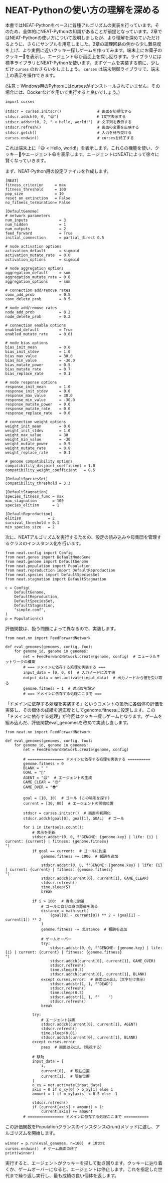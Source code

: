 # NEAT-Pythonの使い方の理解を深める

本書ではNEAT-Pythonをベースに各種アルゴリズムの実装を行っています。そのため、全体的にNEAT-Pythonの知識があることが前提となっています。2章ではNEAT-Pythonの使い方について説明しましたが、より理解を深めていただけるように、さらにサンプルを用意しました。2章の論理回路の例から少し難易度を上げ、より実例に近いクッキー探しゲームを作ってみます。端末上にお菓子のクッキー🍪を表示し、エージェント😃が画面上を探し回ります。ライブラリには標準ライブラリとNEAT-Pythonを使います。まずゲームを実装する前に、少しだけ `curses` のおさらいをしましょう。 `curses` は端末制御ライブラリで、端末上の表示を操作できます。

(注意 :: Windows用のPyhtonにはcursesがインストールされていません。その場合には、Dockerなどを用いて実行すると良いでしょう。)


    import curses

    stdscr = curses.initscr()                # 画面を初期化する
    stdscr.addch(0, 0, "😃")                 # 1文字表示する
    stdscr.addstr(0, 2, " < Hello, world!")  # 文字列を表示する
    stdscr.refresh()                         # 画面の変更を反映する
    stdscr.getch()                           # 入力を待ち受ける
    curses.endwin()                          # cursesを終了する

これは端末上に「😃 < Hello, world!」を表示します。これらの機能を使い、クッキー🍪やエージェント😃を表示します。エージェントはNEATによって徐々に賢くなっていきます。

まず、NEAT-Python用の設定ファイルを作成します。

    [NEAT]
    fitness_criterion     = max
    fitness_threshold     = 100
    pop_size              = 10
    reset_on_extinction   = False
    no_fitness_termination= False

    [DefaultGenome]
    # network parameters
    num_inputs              = 3
    num_hidden              = 1
    num_outputs             = 2
    feed_forward            = True
    initial_connection      = partial_direct 0.5

    # node activation options
    activation_default      = sigmoid
    activation_mutate_rate  = 0.0
    activation_options      = sigmoid

    # node aggregation options
    aggregation_default     = sum
    aggregation_mutate_rate = 0.0
    aggregation_options     = sum

    # connection add/remove rates
    conn_add_prob           = 0.5
    conn_delete_prob        = 0.5

    # node add/remove rates
    node_add_prob           = 0.2
    node_delete_prob        = 0.2

    # connection enable options
    enabled_default         = True
    enabled_mutate_rate     = 0.01

    # node bias options
    bias_init_mean          = 0.0
    bias_init_stdev         = 1.0
    bias_max_value          = 30.0
    bias_min_value          = -30.0
    bias_mutate_power       = 0.5
    bias_mutate_rate        = 0.7
    bias_replace_rate       = 0.1

    # node response options
    response_init_mean      = 1.0
    response_init_stdev     = 0.0
    response_max_value      = 30.0
    response_min_value      = -30.0
    response_mutate_power   = 0.0
    response_mutate_rate    = 0.0
    response_replace_rate   = 0.0

    # connection weight options
    weight_init_mean        = 0.0
    weight_init_stdev       = 1.0
    weight_max_value        = 30
    weight_min_value        = -30
    weight_mutate_power     = 0.5
    weight_mutate_rate      = 0.8
    weight_replace_rate     = 0.1

    # genome compatibility options
    compatibility_disjoint_coefficient = 1.0
    compatibility_weight_coefficient   = 0.5

    [DefaultSpeciesSet]
    compatibility_threshold = 3.3

    [DefaultStagnation]
    species_fitness_func = max
    max_stagnation       = 100
    species_elitism      = 1

    [DefaultReproduction]
    elitism            = 2
    survival_threshold = 0.1
    min_species_size   = 2

次に、NEATアルゴリズムを実行するための、設定の読み込みや母集団を管理するクラスのインスタンス化を行います。

    from neat.config import Config
    from neat.genes import DefaultNodeGene
    from neat.genome import DefaultGenome
    from neat.population import Population
    from neat.reproduction import DefaultReproduction
    from neat.species import DefaultSpeciesSet
    from neat.stagnation import DefaultStagnation

    c = Config(
        DefaultGenome,
        DefaultReproduction,
        DefaultSpeciesSet,
        DefaultStagnation,
        "simple.conf",
    )
    p = Population(c)

評価関数は、扱う問題によって異なるので、実装します。

    from neat.nn import FeedForwardNetwork

    def eval_genomes(genomes, config, foo):
        for genome_id, genome in genomes:
            net = FeedForwardNetwork.create(genome, config)  # ニューラルネットワークの構築
            # === ドメインに依存する処理を実装する ===
            input_data = [0, 0, 0]  # 入力ノードに渡す値
            output_data = net.activate(input_data)  # 出力ノードから値を受け取る
            genome.fitness = 1  # 適応度を設定
            # === ドメインに依存する処理ここまで ===

「ドメインに依存する処理を実装する」というコメントの箇所に各個体の評価を実装し、その個体の成績を適応度としてgenome.fitnessに設定します。この「ドメインに依存する処理」が今回はクッキー探しゲームとなります。ゲームを組み込んだ、評価関数eval_genomesを改めて実装し直します。

    from neat.nn import FeedForwardNetwork

    def eval_genomes(genomes, config, foo):
        for genome_id, genome in genomes:
            net = FeedForwardNetwork.create(genome, config)

            # ================ ドメインに依存する処理を実装する ==========
            genome.fitness = 0
            BLANK = " "
            GOAL = "🍪"
            AGENT = "😃"  # エージェントの生成
            GAME_CLEAR = "😍"
            GAME_OVER = "👽"

            goal = [10, 10]  # ゴール (この場所を探す)
            current = [30, 80]  # エージェントの開始位置

            stdscr = curses.initscr()  # 画面の初期化
            stdscr.addch(goal[0], goal[1], GOAL)  # ゴール

            for i in itertools.count():
                # 表示を更新
                stdscr.addstr(0, 0, f"GENOME: {genome.key} | life: {i} | current: {current} | fitness: {genome.fitness}                        ")
                if goal == current:  # ゴールに到達
                    genome.fitness += 1000  # 報酬を追加

                    stdscr.addstr(0, 0, f"GENOME: {genome.key} | life: {i} | current: {current} | fitness: {genome.fitness}                        ")
                    stdscr.addch(current[0], current[1], GAME_CLEAR)
                    stdscr.refresh()
                    time.sleep(5)
                    break

                if i > 100:  # 寿命に到達
                    # ゴールと自分自身の距離を測る
                    distance = math.sqrt(
                        (goal[0] - current[0]) ** 2 + (goal[1] - current[1]) ** 2
                    )
                    genome.fitness -= distance  # 報酬を追加

                    # ゲームオーバー
                    try:
                        stdscr.addstr(0, 0, f"GENOME: {genome.key} | life: {i} | current: {current} | fitness: {genome.fitness}                        ")
                        stdscr.addch(current[0], current[1], GAME_OVER)
                        stdscr.refresh()
                        time.sleep(0.3)
                        stdscr.addch(current[0], current[1], BLANK)
                    except curses.error:  # 画面はみ出し（文字だけ表示）
                        stdscr.addstr(1, 1, f"DEAD")
                        stdscr.refresh()
                        time.sleep(0.3)
                        stdscr.addstr(1, 1, f"    ")
                        stdscr.refresh()
                    break

                try:
                    # エージェント描画
                    stdscr.addch(current[0], current[1], AGENT)
                    stdscr.refresh()
                    time.sleep(0.01)
                    stdscr.addch(current[0], current[1], BLANK)
                except curses.error:
                    pass  # 画面はみ出し（無視する）

                # 移動
                input_data = [
                    i,
                    current[0],  # 現在位置
                    current[1],  # 現在位置
                ]
                o_xy = net.activate(input_data)
                axis = 0 if o_xy[0] > o_xy[1] else 1
                amount = 1 if o_xy[axis] < 0.5 else -1

                stdscr.refresh()
                if (current[axis] + amount) > 1:
                    current[axis] += amount
            # ================ ドメインに依存する処理ここまで ===========

この評価関数をPopulationクランスのインスタンスのrun()メソッドに渡し、アルゴリズムを開始します。

    winner = p.run(eval_genomes, n=100)  # 10世代
    curses.endwin()  # ゲーム画面の終了
    print(winner)

実行すると、エージェントがクッキーを探して動き回ります。クッキーに辿り着くか、ゲームオーバーになると、エージェントは停止します。これを指定した世代まで繰り返し実行し、最も成績の良い個体を返します。
